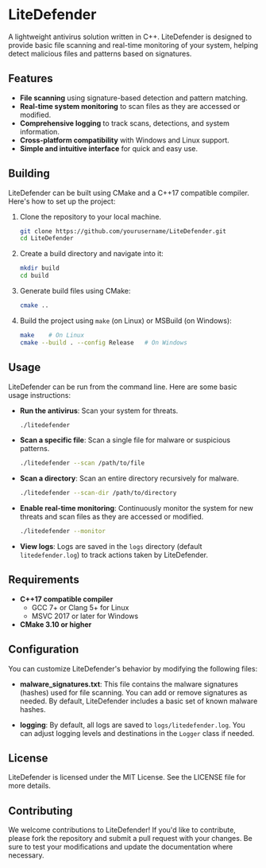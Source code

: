 # LiteDefender

A lightweight antivirus solution written in C++. LiteDefender is designed to provide basic file scanning and real-time monitoring of your system, helping detect malicious files and patterns based on signatures.

## Features

- **File scanning** using signature-based detection and pattern matching.
- **Real-time system monitoring** to scan files as they are accessed or modified.
- **Comprehensive logging** to track scans, detections, and system information.
- **Cross-platform compatibility** with Windows and Linux support.
- **Simple and intuitive interface** for quick and easy use.

## Building

LiteDefender can be built using CMake and a C++17 compatible compiler. Here's how to set up the project:

1. Clone the repository to your local machine.
    ```bash
    git clone https://github.com/yourusername/LiteDefender.git
    cd LiteDefender
    ```

2. Create a build directory and navigate into it:
    ```bash
    mkdir build
    cd build
    ```

3. Generate build files using CMake:
    ```bash
    cmake ..
    ```

4. Build the project using `make` (on Linux) or MSBuild (on Windows):
    ```bash
    make    # On Linux
    cmake --build . --config Release   # On Windows
    ```

## Usage

LiteDefender can be run from the command line. Here are some basic usage instructions:

- **Run the antivirus**: Scan your system for threats.
    ```bash
    ./litedefender
    ```

- **Scan a specific file**: Scan a single file for malware or suspicious patterns.
    ```bash
    ./litedefender --scan /path/to/file
    ```

- **Scan a directory**: Scan an entire directory recursively for malware.
    ```bash
    ./litedefender --scan-dir /path/to/directory
    ```

- **Enable real-time monitoring**: Continuously monitor the system for new threats and scan files as they are accessed or modified.
    ```bash
    ./litedefender --monitor
    ```

- **View logs**: Logs are saved in the `logs` directory (default `litedefender.log`) to track actions taken by LiteDefender.

## Requirements

- **C++17 compatible compiler**
    - GCC 7+ or Clang 5+ for Linux
    - MSVC 2017 or later for Windows
- **CMake 3.10 or higher**

## Configuration

You can customize LiteDefender's behavior by modifying the following files:

- **malware_signatures.txt**: This file contains the malware signatures (hashes) used for file scanning. You can add or remove signatures as needed. By default, LiteDefender includes a basic set of known malware hashes.

- **logging**: By default, all logs are saved to `logs/litedefender.log`. You can adjust logging levels and destinations in the `Logger` class if needed.

## License

LiteDefender is licensed under the MIT License. See the LICENSE file for more details.

## Contributing

We welcome contributions to LiteDefender! If you'd like to contribute, please fork the repository and submit a pull request with your changes. Be sure to test your modifications and update the documentation where necessary.
